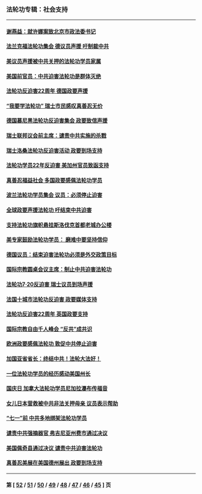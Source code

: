 ### 法轮功专辑：社会支持
---
#### [谢燕益：就许娜案致北京市政法委书记](../../pages/nf4386/n13182701.md?08260430) 
#### [法兰克福法轮功集会 德议员声援 吁制裁中共](../../pages/nf4386/n13175975.md?08260430) 
#### [美议员声援被中共关押的法轮功学员家属](../../pages/nf4386/n13158310.md?08260430) 
#### [美国前官员：中共迫害法轮功是群体灭绝](../../pages/nf4386/n13157750.md?08260430) 
#### [法轮功反迫害22周年 德国政要声援](../../pages/nf4386/n13143632.md?08260430) 
#### [“我要学法轮功” 瑞士市民感叹真善忍无价](../../pages/nf4386/n13129633.md?08260430) 
#### [德国慕尼黑法轮功反迫害集会 政要致信声援](../../pages/nf4386/n13129148.md?08260430) 
#### [瑞士联邦议会前主席：谴责中共实施的杀戮](../../pages/nf4386/n13127336.md?08260430) 
#### [瑞士洛桑法轮功反迫害活动 政要到场支持](../../pages/nf4386/n13119398.md?08260430) 
#### [法轮功学员22年反迫害 美加州官员致函支持](../../pages/nf4386/n13118879.md?08260430) 
#### [真善忍福益社会 多国政要感佩法轮功学员](../../pages/nf4386/n13116951.md?08260430) 
#### [波兰法轮功学员集会 议员：必须停止迫害](../../pages/nf4386/n13116685.md?08260430) 
#### [全球政要声援法轮功 吁结束中共迫害](../../pages/nf4386/n13114441.md?08260430) 
#### [支持法轮功旗帜悬挂斯洛伐克首都老城办公楼](../../pages/nf4386/n13112261.md?08260430) 
#### [美专家鼓励法轮功学员： 磨难中要坚持信仰](../../pages/nf4386/n13108359.md?08260430) 
#### [德国议员：结束迫害法轮功必须是外交政策目标](../../pages/nf4386/n13109600.md?08260430) 
#### [国际宗教圆桌会议主席：制止中共迫害法轮功](../../pages/nf4386/n13108177.md?08260430) 
#### [法轮功7·20反迫害 瑞士议员到场声援](../../pages/nf4386/n13107072.md?08260430) 
#### [法国十城市法轮功反迫害 政要媒体支持](../../pages/nf4386/n13104833.md?08260430) 
#### [法轮功反迫害22周年 英国政要支持](../../pages/nf4386/n13091349.md?08260430) 
#### [国际宗教自由千人峰会 “反共”成共识](../../pages/nf4386/n13091403.md?08260430) 
#### [欧洲政要感佩法轮功 敦促中共停止迫害](../../pages/nf4386/n13090743.md?08260430) 
#### [加国亚省省长：终结中共！法轮大法好！](../../pages/nf4386/n13084394.md?08260430) 
#### [一位法轮功学员的经历感动美国州长](../../pages/nf4386/n13078953.md?08260430) 
#### [国庆日 加拿大法轮功学员尼加拉瀑布传福音](../../pages/nf4386/n13064493.md?08260430) 
#### [女儿日本营救被中共非法关押母亲 议员表示帮助](../../pages/nf4386/n13053042.md?08260430) 
#### [“七一”前 中共多地绑架法轮功学员](../../pages/nf4386/n13045655.md?08260430) 
#### [谴责中共强摘器官 弗吉尼亚州费市通过决议](../../pages/nf4386/n13040108.md?08260430) 
#### [美国佩奇县通过决议 谴责中共迫害法轮功](../../pages/nf4386/n13027185.md?08260430) 
#### [真善忍美展在美国德州展出 政要到场支持](../../pages/nf4386/n13010579.md?08260430) 

---
#### 第 [ [52](./52.md?08260430) / [51](./51.md?08260430) / [50](./50.md?08260430) / [49](./49.md?08260430) / [48](./48.md?08260430) / [47](./47.md?08260430) / [46](./46.md?08260430) / [45](./45.md?08260430) ] 页
